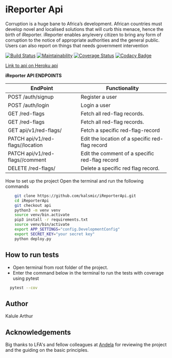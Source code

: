 # iReporter Api

Corruption is a huge bane to Africa’s development. African countries must develop novel and
localised solutions that will curb this menace, hence the birth of iReporter. iReporter enables
any/every citizen to bring any form of corruption to the notice of appropriate authorities and the general public. Users can also report on things that needs government intervention

[![Build Status](https://travis-ci.com/kalsmic/iReporterApi.svg?branch=api)](https://travis-ci.com/kalsmic/iReporterApi)
[![Maintainability](https://api.codeclimate.com/v1/badges/2b2df2ba4fc8d8138ab4/maintainability)](https://codeclimate.com/github/kalsmic/iReporterApi/maintainability)
[![Coverage Status](https://coveralls.io/repos/github/kalsmic/iReporterApi/badge.svg?branch=api)](https://coveralls.io/github/kalsmic/iReporterApi?branch=api) [![Codacy Badge](https://api.codacy.com/project/badge/Grade/dcaff2f8a36b474da2ed1c144d5630be)](https://www.codacy.com/app/kalsmic/iReporterApi?utm_source=github.com&amp;utm_medium=referral&amp;utm_content=kalsmic/iReporterApi&amp;utm_campaign=Badge_Grade)

[Link to api on Heroku api](https://ireporterapiv1.herokuapp.com/)

**iReporter API ENDPOINTS**

| EndPoint                                                    | Functionality                                      |
| ----------------------------------------------------------- | -------------------------------------------------- |
| POST /auth/signup                                           | Register a user                                    |
| POST /auth/login                                            | Login a user                                       |
| GET /red-flags                                              | Fetch all red-flag records.                        |
| GET /red-flags                                              | Fetch all red-flag records.                        |
| GET api/v1/red-flags/<red-flag-id>                          | Fetch a specific red-flag-record                   |
| PATCH api/v1/red-flags/<red-flag-id>/location               | Edit the location of a specific red-flag record    |
| PATCH api/v1/red-flags/<red-flag-id>/comment                | Edit the comment of a specific red-flag record     |
| DELETE /red-flags/<red-flag-id>                             | Delete a specific red flag record.                 |
  
How to set up the project
Open the terminal and run the following commands
``` bash
    git clone https://github.com/kalsmic/iReporterApi.git
    cd iReporterApi
    git checkout api
    python3 -m venv venv
    source venv/bin.activate
    pip3 install -r requirements.txt
    source venv/bin/activate
    export APP_SETTINGS="config.DevelopmentConfig"
    export SECRET_KEY="your secret key"
    python deploy.py
   ```
   
## How to run tests

- Open terminal from root folder of the project.
- Enter the command below in the terminal to run the tests with coverage using pytest

```bash
  pytest --cov
  ```
  
## Author

Kalule Arthur

## Acknowledgements

Big thanks to LFA's and fellow colleagues at [Andela](https://andela.com) for reviewing the project and the guiding on the basic principles.
